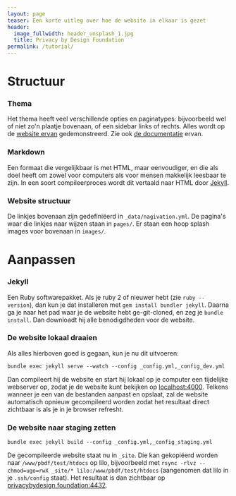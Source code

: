 ```yaml
---
layout: page
teaser: Een korte uitleg over hoe de website in elkaar is gezet
header:
  image_fullwidth: header_unsplash_1.jpg
  title: Privacy by Design Foundation
permalink: /tutorial/
---
```


# Structuur

### Thema

Het thema heeft veel verschillende opties en paginatypes: bijvoorbeeld wel of niet zo'n plaatje bovenaan, of een sidebar links of rechts. Alles wordt op de [website ervan](https://phlow.github.io/feeling-responsive) gedemonstreerd. Zie ook [de documentatie](https://phlow.github.io/feeling-responsive/documentation/) ervan.

### Markdown

Een formaat die vergelijkbaar is met HTML, maar eenvoudiger, en die als doel heeft om zowel voor computers als voor mensen makkelijk leesbaar te zijn. In een soort compileerproces wordt dit vertaald naar HTML door [Jekyll](https://jekyllrb.com/).

### Website structuur

De linkjes bovenaan zijn gedefiniëerd in `_data/nagivation.yml`. De pagina's waar die linkjes naar wijzen staan in `pages/`. Er staan een hoop splash images voor bovenaan in `images/`.

# Aanpassen

### Jekyll

Een Ruby softwarepakket. Als je ruby 2 of nieuwer hebt (zie `ruby --version`), dan kun je dat installeren met `gem install bundler jekyll`. Daarna ga je naar het pad waar je de website hebt ge-git-cloned, en zeg je `bundle install`. Dan downloadt hij alle benodigdheden voor de website.

### De website lokaal draaien

Als alles hierboven goed is gegaan, kun je nu dit uitvoeren:

`bundle exec jekyll serve --watch --config _config.yml,_config_dev.yml`

Dan compileert hij de website en start hij lokaal op je computer een tijdelijke webserver op, zodat je de website kunt bekijken op [localhost:4000](http://localhost:4000/). Telkens wanneer je een van de bestanden aanpast en opslaat, zal de website automatisch opnieuw gecompileerd worden zodat het resultaat direct zichtbaar is als je in je browser refresht.

### De website naar staging zetten

`bundle exec jekyll build --config _config.yml,_config_staging.yml`

De gecompileerde website staat nu in `_site`. Die kan gekopiëerd worden naar `/www/pbdf/test/htdocs` op lilo, bijvoorbeeld met `rsync -rlvz --chmod=ugo=rwX _site/* lilo:/www/pbdf/test/htdocs` (aangenomen dat lilo in je `.ssh/config` staat). Het resultaat is dan zichtbaar op [privacybydesign.foundation:4432](https://privacybydesign.foundation:4432/).
